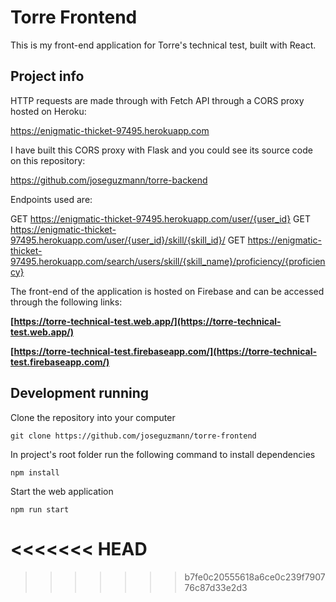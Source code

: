 # Torre Frontend

This is my front-end application for Torre's technical test, built with React.

## Project info

HTTP requests are made through with Fetch API through a CORS proxy hosted on Heroku: 

https://enigmatic-thicket-97495.herokuapp.com

I have built this CORS proxy with Flask and you could see its source code on this repository:

https://github.com/joseguzmann/torre-backend

Endpoints used are:

GET https://enigmatic-thicket-97495.herokuapp.com/user/{user_id}
GET https://enigmatic-thicket-97495.herokuapp.com/user/{user_id}/skill/{skill_id}/
GET https://enigmatic-thicket-97495.herokuapp.com/search/users/skill/{skill_name}/proficiency/{proficiency}

The front-end of the application is hosted on Firebase and can be accessed through the following links:

**[https://torre-technical-test.web.app/](https://torre-technical-test.web.app/)**

**[https://torre-technical-test.firebaseapp.com/](https://torre-technical-test.firebaseapp.com/)**

## Development running

Clone the repository into your computer

```
git clone https://github.com/joseguzmann/torre-frontend
```

In project's root folder run the following command to install dependencies

```
npm install
```

Start the web application

```
npm run start
```

# <<<<<<< HEAD

> > > > > > > b7fe0c20555618a6ce0c239f790776c87d33e2d3
